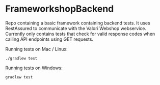 # FrameworkshopBackend

Repo containing a basic framework containing backend tests. It uses RestAssured to communicate with
the Valori Webshop webservice. Currently only contains tests that check for valid response codes when
calling API endpoints using GET requests.

Running tests on Mac / Linux:
``` shell script
./gradlew test
```

Running tests on Windows:
``` shell script
gradlew test
```